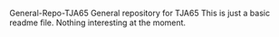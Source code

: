 General-Repo-TJA65
General repository for TJA65
This is just a basic readme file. Nothing interesting at the moment.

